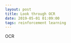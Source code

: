 ```yaml
---
layout: post
title: Look through OCR
date: 2019-05-01 01:09:00
tags: reinforcement learning
---
```


OCR


